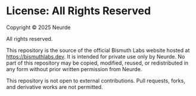 # License: All Rights Reserved

Copyright © 2025 Neurde

All rights reserved.

This repository is the source of the official Bismuth Labs website hosted at https://bismuthlabs.dev. It is intended for private use only by Neurde. No part of this repository may be copied, modified, reused, or redistributed in any form without prior written permission from Neurde.

This repository is not open to external contributions. Pull requests, forks, and derivative works are not permitted.
